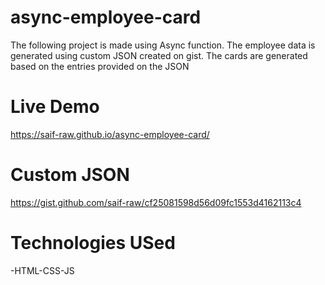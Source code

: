 # async-employee-card
The following project is made using Async function. The employee data is generated using custom JSON created on gist.
The cards are generated based on the entries provided on the JSON

# Live Demo
https://saif-raw.github.io/async-employee-card/

# Custom JSON
https://gist.github.com/saif-raw/cf25081598d56d09fc1553d4162113c4

# Technologies USed

-HTML-CSS-JS
